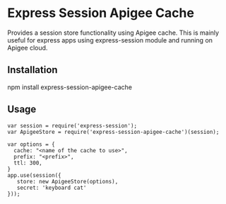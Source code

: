 Express Session Apigee Cache
============================
Provides a session store functionality using Apigee cache. This is mainly useful for express apps using express-session module and running on Apigee cloud.

## Installation

npm install express-session-apigee-cache

## Usage
```
var session = require('express-session');
var ApigeeStore = require('express-session-apigee-cache')(session);

var options = {
  cache: "<name of the cache to use>",
  prefix: "<prefix>",
  ttl: 300,
}
app.use(session({
   store: new ApigeeStore(options),
   secret: 'keyboard cat'
}));
```
